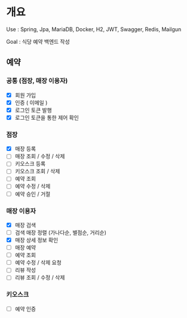 # 개요



Use : Spring, Jpa, MariaDB, Docker, H2, JWT, Swagger, Redis, Mailgun

Goal : 식당 예약 백엔드 작성


## 예약
### 공통 (점장, 매장 이용자)
- [x] 회원 가입
- [x] 인증 ( 이메일 )
- [x] 로그인 토큰 발행
- [x] 로그인 토큰을 통한 제어 확인

### 점장
- [x] 매장 등록
- [ ] 매장 조회 / 수정 / 삭제
- [ ] 키오스크 등록
- [ ] 키오스크 조회 / 삭제
- [ ] 예약 조회
- [ ] 예약 수정 / 삭제
- [ ] 예약 승인 / 거절

### 매장 이용자
- [x] 매장 검색
- [ ] 검색 매장 정렬 (가나다순, 별점순, 거리순)
- [x] 매장 상세 정보 확인
- [ ] 매장 예약
- [ ] 예약 조회
- [ ] 예약 수정 / 삭제 요청
- [ ] 리뷰 작성
- [ ] 리뷰 조회 / 수정 / 삭제

### 키오스크
- [ ] 예약 인증

